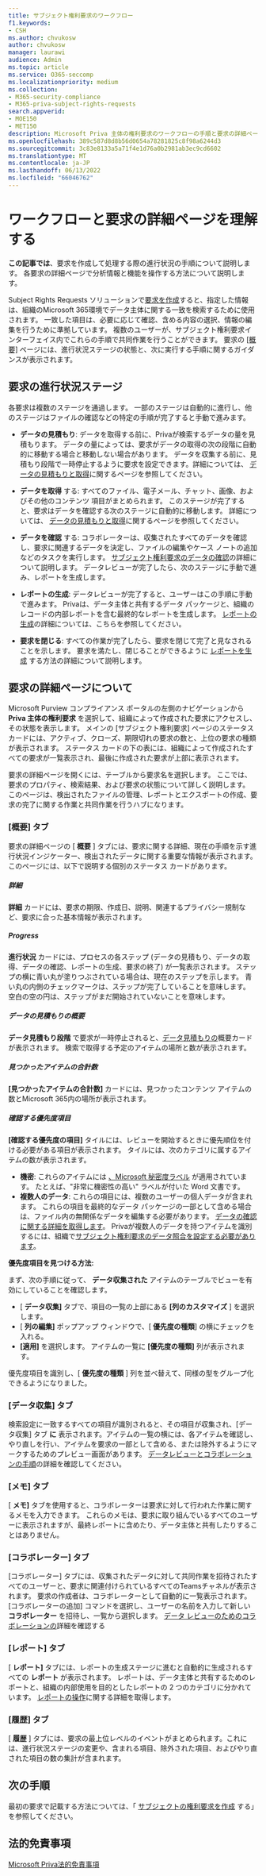 ```yaml
---
title: サブジェクト権利要求のワークフロー
f1.keywords:
- CSH
ms.author: chvukosw
author: chvukosw
manager: laurawi
audience: Admin
ms.topic: article
ms.service: O365-seccomp
ms.localizationpriority: medium
ms.collection:
- M365-security-compliance
- M365-priva-subject-rights-requests
search.appverid:
- MOE150
- MET150
description: Microsoft Priva 主体の権利要求のワークフローの手順と要求の詳細ページについて説明します。
ms.openlocfilehash: 389c587d8d8b56d0654a78281825c8f98a6244d3
ms.sourcegitcommit: 3c83e8133a5a71f4e1d76a0b2981ab3ec9cd6602
ms.translationtype: MT
ms.contentlocale: ja-JP
ms.lasthandoff: 06/13/2022
ms.locfileid: "66046762"
---
```

# <a name="understand-the-workflow-and-request-details-pages"></a>ワークフローと要求の詳細ページを理解する

**この記事では**、要求を作成して処理する際の進行状況の手順について説明します。 各要求の詳細ページで分析情報と機能を操作する方法について説明します。

Subject Rights Requests ソリューションで[要求を作成](subject-rights-requests-create.md)すると、指定した情報は、組織のMicrosoft 365環境でデータ主体に関する一致を検索するために使用されます。 一致した項目は、必要に応じて確認、含める内容の選択、情報の編集を行うために準拠しています。 複数のユーザーが、サブジェクト権利要求インターフェイス内でこれらの手順で共同作業を行うことができます。 要求の [[概要]](#overview-tab) ページには、進行状況ステージの状態と、次に実行する手順に関するガイダンスが表示されます。

## <a name="progress-stages-for-requests"></a>要求の進行状況ステージ

各要求は複数のステージを通過します。 一部のステージは自動的に進行し、他のステージはファイルの確認などの特定の手順が完了すると手動で進みます。

- **データの見積もり**: データを取得する前に、Privaが検索するデータの量を見積もります。 データの量によっては、要求がデータの取得の次の段階に自動的に移動する場合と移動しない場合があります。 データを収集する前に、見積もり段階で一時停止するように要求を設定できます。詳細については、 [データの見積もりと取得](subject-rights-requests-data-retrieval.md)に関するページを参照してください。

- **データを取得** する: すべてのファイル、電子メール、チャット、画像、およびその他のコンテンツ 項目がまとめられます。 このステージが完了すると、要求はデータを確認する次のステージに自動的に移動します。 詳細については、 [データの見積もりと取得](subject-rights-requests-data-retrieval.md)に関するページを参照してください。

- **データを確認** する: コラボレーターは、収集されたすべてのデータを確認し、要求に関連するデータを決定し、ファイルの編集やケース ノートの追加などのタスクを実行します。 [サブジェクト権利要求のデータの確認](subject-rights-requests-data-review.md)の詳細について説明します。 データレビューが完了したら、次のステージに手動で進み、レポートを生成します。

- **レポートの生成**: データレビューが完了すると、ユーザーはこの手順に手動で進みます。 Privaは、データ主体と共有するデータ パッケージと、組織のレコードの内部レポートを含む最終的なレポートを生成します。 [レポートの生成](subject-rights-requests-reports.md)の詳細については、こちらを参照してください。

- **要求を閉じる**: すべての作業が完了したら、要求を閉じて完了と見なされることを示します。 要求を満たし、閉じることができるように [レポートを生成](subject-rights-requests-reports.md) する方法の詳細について説明します。

## <a name="understanding-the-request-details-page"></a>要求の詳細ページについて

Microsoft Purview コンプライアンス ポータルの左側のナビゲーションから **Priva 主体の権利要求** を選択して、組織によって作成された要求にアクセスし、その状態を表示します。 メインの [サブジェクト権利要求] ページのステータス カードには、アクティブ、クローズ、期限切れの要求の数と、上位の要求の種類が表示されます。 ステータス カードの下の表には、組織によって作成されたすべての要求が一覧表示され、最後に作成された要求が上部に表示されます。

要求の詳細ページを開くには、テーブルから要求名を選択します。 ここでは、要求のプロパティ、検索結果、および要求の状態について詳しく説明します。 このページは、検出されたファイルの管理、レポートとエクスポートの作成、要求の完了に関する作業と共同作業を行うハブになります。

### <a name="overview-tab"></a>[概要] タブ

要求の詳細ページの [ **概要** ] タブには、要求に関する詳細、現在の手順を示す進行状況インジケーター、検出されたデータに関する重要な情報が表示されます。 このページには、以下で説明する個別のステータス カードがあります。

##### <a name="details"></a>詳細

**詳細** カードには、要求の期限、作成日、説明、関連するプライバシー規制など、要求に合った基本情報が表示されます。

##### <a name="progress"></a>Progress

**進行状況** カードには、プロセスの各ステップ (データの見積もり、データの取得、データの確認、レポートの生成、要求の終了) が一覧表示されます。 ステップの横に青い丸が塗りつぶされている場合は、現在のステップを示します。 青い丸の内側のチェックマークは、ステップが完了していることを意味します。 空白の空の円は、ステップがまだ開始されていないことを意味します。

##### <a name="data-estimate-summary"></a>データの見積もりの概要

**データ見積もり段階** で要求が一時停止されると、[データ見積もりの](subject-rights-requests-data-retrieval.md#data-estimate)概要カードが表示されます。 検索で取得する予定のアイテムの場所と数が表示されます。

##### <a name="total-number-of-items-found"></a>見つかったアイテムの合計数

**[見つかったアイテムの合計数]** カードには、見つかったコンテンツ アイテムの数とMicrosoft 365内の場所が表示されます。

##### <a name="priority-items-to-review"></a>確認する優先度項目

**[確認する優先度の項目]** タイルには、レビューを開始するときに優先順位を付ける必要がある項目が表示されます。 タイルには、次のカテゴリに属するアイテムの数が表示されます。
- **機密**: これらのアイテムには [、Microsoft 秘密度ラベル](/microsoft-365/compliance/sensitivity-labels) が適用されています。 たとえば、"非常に機密性の高い" ラベルが付いた Word 文書です。 
- **複数人のデータ**: これらの項目には、複数のユーザーの個人データが含まれます。 これらの項目を最終的なデータ パッケージの一部として含める場合は、ファイル内の無関係なデータを編集する必要があります。 [データの確認に関する詳細を取得します](subject-rights-requests-data-review.md)。 Privaが複数人のデータを持つアイテムを識別するには、組織で[サブジェクト権利要求のデータ照合を設定する必要があります](subject-rights-requests-data-match.md)。

**優先度項目を見つける方法:**

まず、次の手順に従って、 **データ収集された** アイテムのテーブルでビューを有効にしていることを確認します。

- [ **データ収集]** タブで、項目の一覧の上部にある **[列のカスタマイズ** ] を選択します。
- [ **列の編集]** ポップアップ ウィンドウで、[ **優先度の種類**] の横にチェックを入れる。
- **[適用]** を選択します。 アイテムの一覧に **[優先度の種類]** 列が表示されます。

優先度項目を識別し、[ **優先度の種類** ] 列を並べ替えて、同様の型をグループ化できるようになりました。

### <a name="data-collected-tab"></a>[データ収集] タブ

検索設定に一致するすべての項目が識別されると、その項目が収集され、[データ収集] タブ **に** 表示されます。アイテムの一覧の横には、各アイテムを確認し、やり直しを行い、アイテムを要求の一部として含める、または除外するようにマークするためのプレビュー画面があります。 [データレビューとコラボレーションの手順](subject-rights-requests-data-review.md)の詳細を確認してください。

### <a name="notes-tab"></a>[メモ] タブ

[ **メモ]** タブを使用すると、コラボレーターは要求に対して行われた作業に関するメモを入力できます。 これらのメモは、要求に取り組んでいるすべてのユーザーに表示されますが、最終レポートに含めたり、データ主体と共有したりすることはありません。

### <a name="collaborators-tab"></a>[コラボレーター] タブ

[コラボレーター] タブには、収集されたデータに対して共同作業を招待されたすべてのユーザーと、要求に関連付けられているすべてのTeamsチャネルが表示されます。 要求の作成者は、コラボレーターとして自動的に一覧表示されます。 [コラボレーターの追加] コマンドを選択し、ユーザーの名前を入力して新しい **コラボレーター** を招待し、一覧から選択します。 [データ レビューのためのコラボレーションの](subject-rights-requests-data-review.md#collaboration-for-data-review)詳細を確認する

### <a name="reports-tab"></a>[レポート] タブ

[ **レポート]** タブには、レポートの生成ステージに進むと自動的に生成されるすべての **レポート** が表示されます。 レポートは、データ主体と共有するためのレポートと、組織の内部使用を目的としたレポートの 2 つのカテゴリに分かれています。 [レポートの操作](subject-rights-requests-reports.md)に関する詳細を取得します。

### <a name="history-tab"></a>[履歴] タブ

[ **履歴** ] タブには、要求の最上位レベルのイベントがまとめられます。これには、進行状況ステージの変更や、含まれる項目、除外された項目、およびやり直された項目の数の集計が含まれます。

## <a name="next-steps"></a>次の手順

最初の要求で記載する方法については、「 [サブジェクトの権利要求を作成](subject-rights-requests-create.md) する」を参照してください。

## <a name="legal-disclaimer"></a>法的免責事項

[Microsoft Priva法的免責事項](priva-disclaimer.md)